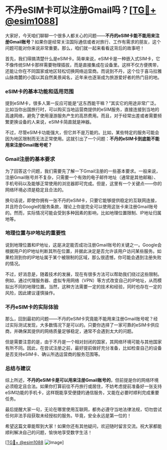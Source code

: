 # 不丹eSIM卡可以注册Gmail吗？[[TG💪+ @esim1088](https://t.me/s/esim1088)]

大家好，今天咱们聊聊一个很多人都关心的问题——**不丹的eSIM卡能不能用来注册Gmail账号**？如果你是经常关注国际通信或者对旅行、工作有需求的朋友，这个问题可能对你来说非常重要。那么，咱们就一起来看看这背后的故事吧！

首先，我们得搞清楚什么是eSIM卡。简单来说，eSIM卡是一种嵌入式SIM卡，它不像传统SIM卡那样需要物理插拔，而是直接集成在设备里。这样不仅方便携带，还能让你在不同国家或地区轻松切换网络运营商。而说到不丹，这个位于喜马拉雅山脉南麓的小国以其自然美景闻名，近年来也逐渐成为旅游爱好者的热门目的地。

### eSIM卡的基本功能和适用范围

提到eSIM卡，很多人第一反应可能是“这东西能干嘛？”其实它的用途非常广泛。比如当你出国旅行时，可以购买当地运营商提供的eSIM服务，直接连接到当地的高速网络，避免了使用漫游服务产生的高昂费用。而且，对于经常出差或者需要频繁更换设备的人来说，eSIM卡简直就是神器。

不过，尽管eSIM卡功能强大，但它并不是万能的。比如，某些特定的服务可能会因为地区限制而无法正常使用。这就引出了一个问题：**不丹的eSIM卡到底能不能用来注册Gmail账号呢？**

### Gmail注册的基本要求

为了回答这个问题，我们需要先了解一下Gmail注册的一些基本要求。一般来说，注册Gmail账号并不复杂，只需要一个有效的电子邮件地址（通常是其他邮箱）、手机号码以及能够正常使用的浏览器即可完成。但是，这里有一个关键点——你的网络环境必须是稳定且合法的。

换句话说，即使你拥有一张不丹的eSIM卡，只要它能够提供稳定的互联网连接，并且符合Google的服务条款，理论上你是完全可以使用这张卡来注册Gmail账号的。然而，实际情况可能会受到多种因素的影响，比如地理位置限制、IP地址归属地等。

### 地理位置与IP地址的重要性

说到地理位置和IP地址，这是决定能否成功注册Gmail账号的关键之一。Google会根据用户的IP地址判断其所在位置，并据此决定是否允许该用户访问某些服务。如果检测到你的IP地址属于某个被限制的区域，那么很遗憾，你可能会遇到注册失败的情况。

不过，好消息是，随着技术的发展，现在有很多方法可以帮助我们绕过这些限制。例如，通过代理服务器、虚拟专用网络（VPN）等方式改变自己的IP地址，从而模拟出不同的地理位置。当然，这种方法需要一定的技术和经验，同时也存在一定的风险，因此建议谨慎操作。

### 不丹eSIM卡的实际体验

那么，回到最初的问题——不丹的eSIM卡究竟能不能用来注册Gmail账号呢？经过实际测试发现，大多数情况下是可以的。只要你选择了一家可靠的eSIM卡供应商，并确保其提供的网络质量足够稳定，通常不会遇到太大的问题。

但是需要注意的是，由于不丹是一个相对封闭的国家，其网络环境可能与其他国家有所不同。因此，在尝试注册之前，最好提前做好充分准备，比如检查自己的设备是否支持eSIM卡、确认所选运营商的服务范围等。

### 总结与建议

综上所述，**不丹的eSIM卡是可以用来注册Gmail账号的**，但前提是你的网络环境必须稳定且合法。如果你打算前往不丹旅行或居住，不妨考虑提前准备好一张支持eSIM功能的手机卡，这样既能享受便捷的通信服务，又能在必要时顺利完成重要任务。

最后提醒大家一句，无论在哪里使用互联网，都务必遵守当地法律法规，切勿尝试任何非法手段获取未经授权的服务。毕竟，安全永远是第一位的！

希望这篇文章能帮到大家！如果你还有其他疑问，欢迎随时留言交流。祝大家都能顺利解决自己的问题，愉快地享受数字生活！

[[TG💪+ @esim1088](https://t.me/s/esim1088) ![Image](https://i.postimg.cc/4NQfJmqS/Snipaste-2025-05-13-00-14-12.png)]
